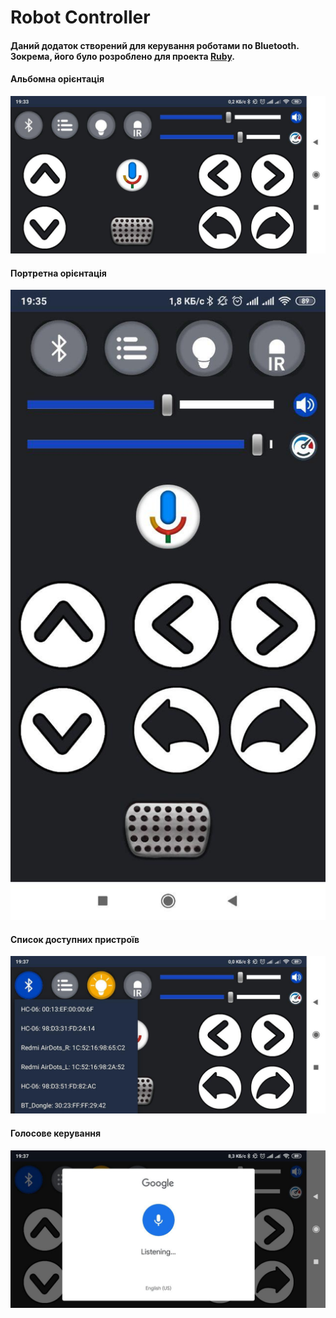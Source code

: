 # Robot Controller

#### Даний додаток створений для керування роботами по Bluetooth. Зокрема, його було розроблено для проекта [Ruby](https://github.com/MaksKliuba/ArduinoProjects/tree/master/Ruby).

#### Альбомна орієнтація
![Image description](https://github.com/MaksKliuba/AndroidApps/blob/master/RobotController/images/photo_1.jpg)

#### Портретна орієнтація
![Image description](https://github.com/MaksKliuba/AndroidApps/blob/master/RobotController/images/photo_2.jpg)

#### Список доступних пристроїв
![Image description](https://github.com/MaksKliuba/AndroidApps/blob/master/RobotController/images/photo_3.jpg)

#### Голосове керування
![Image description](https://github.com/MaksKliuba/AndroidApps/blob/master/RobotController/images/photo_4.jpg)